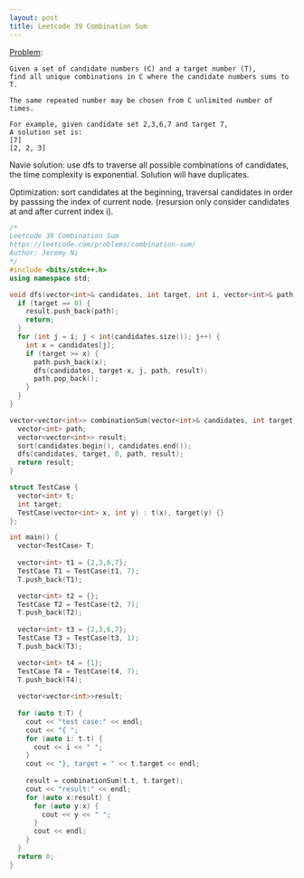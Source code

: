 ```yaml
---
layout: post
title: Leetcode 39 Combination Sum
---
```


[Problem](https://leetcode.com/problems/combination-sum/):

```
Given a set of candidate numbers (C) and a target number (T), 
find all unique combinations in C where the candidate numbers sums to T.

The same repeated number may be chosen from C unlimited number of times.

For example, given candidate set 2,3,6,7 and target 7, 
A solution set is: 
[7] 
[2, 2, 3] 
```

Navie solution: use dfs to traverse all possible combinations of candidates, the time complexity is exponential.  Solution will have duplicates.

Optimization: sort candidates at the beginning, traversal candidates in order by passsing the index of current node. (resursion only consider candidates at and after current index i).

```cpp
/*
Leetcode 39 Combination Sum
https://leetcode.com/problems/combination-sum/
Author: Jeremy Ni
*/
#include <bits/stdc++.h>
using namespace std;

void dfs(vector<int>& candidates, int target, int i, vector<int>& path, vector<vector<int>>& result) {
  if (target == 0) {
    result.push_back(path);
    return;
  }
  for (int j = i; j < int(candidates.size()); j++) {
    int x = candidates[j];
    if (target >= x) {
      path.push_back(x);
      dfs(candidates, target-x, j, path, result);
      path.pop_back();
    }
  }
}

vector<vector<int>> combinationSum(vector<int>& candidates, int target) {
  vector<int> path;
  vector<vector<int>> result;
  sort(candidates.begin(), candidates.end());
  dfs(candidates, target, 0, path, result);
  return result;
}

struct TestCase {
  vector<int> t;
  int target;
  TestCase(vector<int> x, int y) : t(x), target(y) {}
};

int main() {
  vector<TestCase> T;
  
  vector<int> t1 = {2,3,6,7};
  TestCase T1 = TestCase(t1, 7); 
  T.push_back(T1);

  vector<int> t2 = {};
  TestCase T2 = TestCase(t2, 7); 
  T.push_back(T2);
  
  vector<int> t3 = {2,3,6,7};
  TestCase T3 = TestCase(t3, 1); 
  T.push_back(T3);

  vector<int> t4 = {1};
  TestCase T4 = TestCase(t4, 7); 
  T.push_back(T4);
  
  vector<vector<int>>result;
  
  for (auto t:T) {
    cout << "test case:" << endl;
    cout << "{ ";
    for (auto i: t.t) {
      cout << i << " ";
    }
    cout << "}, target = " << t.target << endl;
    
    result = combinationSum(t.t, t.target);
    cout << "result:" << endl;
    for (auto x:result) {
      for (auto y:x) {
        cout << y << " ";
      }
      cout << endl;
    }
  }
  return 0;
}
```